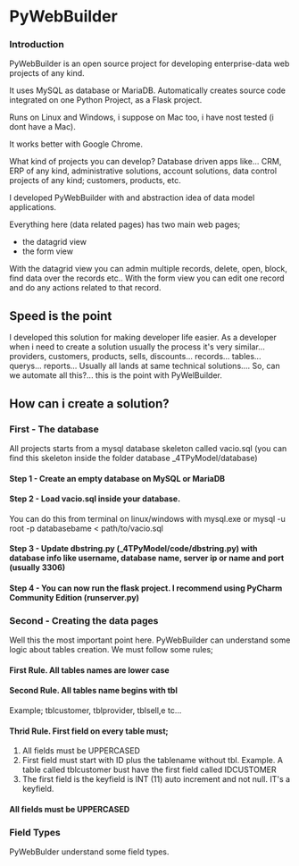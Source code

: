 # PyWebBuilder

### Introduction

PyWebBuilder is an open source project for developing enterprise-data web projects of any kind.

It uses MySQL as database or MariaDB.
Automatically creates source code integrated on one Python Project, as a Flask project.

Runs on Linux and Windows, i suppose on Mac too, i have nost tested (i dont have a Mac).

It works better with Google Chrome.

What kind of projects you can develop?
Database driven apps like...
CRM, ERP of any kind, administrative solutions, account solutions, data control projects of any kind; customers, products, etc. 

I developed PyWebBuilder with and abstraction idea of data model applications.

Everything here (data related pages) has two main web pages; 

- the datagrid view
- the form view

With the datagrid view you can admin multiple records, delete, open, block, find data over the records etc..
With the form view you can edit one record and do any actions related to that record.

## Speed is the point
I developed this solution for making developer life easier. As a developer when i need to create a solution usually the process it's very similar... providers, customers, products, sells, discounts... records... tables... querys... reports... Usually all lands at same technical solutions.... So, can we automate all this?... this is the point with PyWelBuilder.

## How can i create a solution?

### First - The database
All projects starts from a mysql database skeleton called vacio.sql (you can find this skeleton inside the folder database _4TPyModel/database)

#### Step 1 - Create an empty database on MySQL or MariaDB
#### Step 2 - Load vacio.sql inside your database. 
You can do this from terminal on linux/windows with mysql.exe or mysql -u root -p databasebame < path/to/vacio.sql
#### Step 3 - Update dbstring.py (_4TPyModel/code/dbstring.py) with database info like username, database name, server ip or name and port (usually 3306)
#### Step 4 - You can now run the flask project. I recommend using PyCharm Community Edition (runserver.py)

### Second - Creating the data pages

Well this the most important point here. PyWebBuilder can understand some logic about tables creation. We must follow some rules;

#### First Rule. All tables names are lower case
#### Second Rule. All tables name begins with tbl
Example;
tblcustomer, tblprovider, tblsell,e tc...
#### Thrid Rule. First field on every table must;
1. All fields must be UPPERCASED
2. First field must start with ID plus the tablename without tbl. Example. A table called tblcustomer bust have the first field called IDCUSTOMER
3. The first field is the keyfield is INT (11) auto increment and not null. IT's a keyfield.
#### All fields must be UPPERCASED


### Field Types
PyWebBulder understand some field types.


















